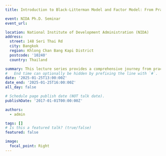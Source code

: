 ```yaml
---
title: Introduction to Black-Litterman Model and Factor Model: From Practice to theory

event: NIDA Ph.D. Seminar
event_url: 

location: National Institute of Development Administration (NIDA) 
address:
  street: 148 Seri Thai Rd 
  city: Bangkok
  region: Khlong Chan Bang Kapi District  
  postcode: '10240'
  country: Thailand

summary: This lecture series provides a comprehensive journey from practical applications to theoretical foundations of the Black-Litterman Model and Factor Model in portfolio management. The sessions will explore algorithmic trading, Bayesian approaches, and the integration of investor views with factors in portfolio construction.
#   End time can optionally be hidden by prefixing the line with `#`.
date: '2025-01-25T13:00:00Z'
date_end: '2025-01-25T16:00:00Z'
all_day: false

# Schedule page publish date (NOT talk date).
publishDate: '2017-01-01T00:00:00Z'

authors:
  - admin

tags: []
# Is this a featured talk? (true/false)
featured: false

image:
  focal_point: Right
---
```

